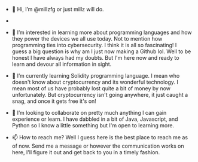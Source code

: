 - 👋 Hi, I’m @millzfg or just millz will do.
- 
- 👀 I’m interested in learning more about programming languages and how they power the devices we all use today.
      Not to mention how programming ties into cybersecurity. I think it is all so fascinating! I guess a big question is why am I just now making a Github lol.
      Well to be honest I have always had my doubts. But I'm here now and ready to learn and devour all information in sight.
      
- 🌱 I’m currently learning Solidity programming language. I mean who doesn't know about cryptocurrency and its wonderful technology. I mean most of us have probably
      lost quite a bit of money by now unfortunately. But cryptocurrency isn't going anywhere, it just caught a snag, and once it gets free it's on!
      
- 💞️ I’m looking to collaborate on pretty much anything I can gain experience or learn. I have dabbled in a bit of Java, Javascript, and Python so I know a little
      something but I'm open to learning more.
      
- 📫 How to reach me? Well I guess here is the best place to reach me as of now. Send me a message or however the communication works on here, I'll figure it out and
      get back to you in a timely fashion.

<!---
millzfg/millzfg is a ✨ special ✨ repository because its `README.md` (this file) appears on your GitHub profile.
You can click the Preview link to take a look at your changes.
--->

